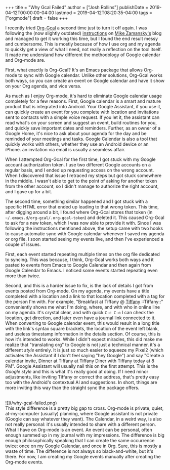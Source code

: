 +++
title = "Why Gcal Failed"
author = ["Josh Rollins"]
publishDate = 2019-04-12T00:00:00-04:00
lastmod = 2019-04-12T08:20:35-04:00
tags = ["orgmode"]
draft = false
+++

I recently tried [Org-Gcal](https://github.com/myuhe/org-gcal.el) a second time just to turn it off again. I was following the (now slightly outdated) [instructions](https://cestlaz.github.io/posts/using-emacs-26-gcal/) on [Mike Zamansky's](https://cestlaz.github.io/) blog and managed to get it working this time, but I found the end result messy and cumbersome. This is mostly because of how I use org and my agenda to quickly get a view of what I need, not really a reflection on the tool itself. It made me understand how different the methodology of Google calendar and Org-mode are.

<!--more-->

First, what exactly is Org-Gcal?
It's an Emacs package that allows Org-mode to sync with Google calendar. Unlike other solutions, Org-Gcal works both ways, so you can create an event on Google calendar and have it show on your Org agenda, and vice versa.

As much as I enjoy Org-mode, it's hard to eliminate Google calendar usage completely for a few reasons. First, Google calendar is a smart and mature product that is integrated into Android. Your Google Assistant, if you use it, can quickly create an event for you complete with location and invitations sent to contacts with a simple voice request. If you let it, the assistant can read what's on your screen and suggest an event, build routines for you, and quickly save important dates and reminders. Further, as an owner of a Google Home, it's nice to ask about your agenda for the day and be reminded of your meetings and tasks. Google Calendar is also a tool that quickly works with others, whether they use an Android device or an iPhone. an invitation via email is usually a seamless affair.

When I attempted Org-Gcal for the first time, I got stuck with my Google account authorization token. I use two different Google accounts on a regular basis, and I ended up requesting access on the wrong account. When I discovered that issue I retraced my steps but got stuck somewhere in the middle. I wasn't able to get to the point of asking for another token from the other account, so I didn't manage to authorize the right account, and I gave up for a bit.

The second time, something similar happened and I got stuck with a specific HTML error that ended up leading to that wrong token. This time, after digging around a bit, I found where Org-Gcal stores that token (in `~/.emacs.d/org-gcal/.org-gcal-token`) and deleted it. This caused Org-Gcal to ask for a new token, which I was now able to provide it with. Since I was following the instructions mentioned above, the setup came with two hooks to cause automatic sync with Google calendar whenever I saved my agenda or org file. I soon started seeing my events live, and then I've experienced a couple of issues.

First, each event started repeating multiple times on the org file dedicated to syncing. This was because, I think, Org-Gcal works both ways and it pasted to events from Emacs to Google Calendar and then again from Google Calendar to Emacs. I noticed some events started repeating even more than twice.

Second, and this is a harder issue to fix, is the lack of details I got from events posted from Org-mode. On my agenda, my events have a title completed with a location and a link to that location completed with a tag for the person I'm with. For example, "Breakfast at Tiffany @ [Tiffany](https://www.nytimes.com/2017/11/11/travel/tiffany-and-co-jewelry-breakfast-audrey-hepburn.html)      ::Tiffany::" conveniently shows me what I'm doing, where, and with who in online line on my agenda. It's crystal clear, and with quick `C-c C-o` I can check the location, get direction, and later even have a journal link connected to it. When converting to Google calendar event, this would result in a long title with the link's syntax square brackets, the location of the event left blank, and useless timestamp information in the details section. Of course, this is how it's intended to works. While I didn't expect miracles, this did make me realize that "translating org" to Google is not just a technical manner. it's a different _style_ entirely. It is just so much easier to squeeze my Pixel2 (which activates the Assistant if I don't feel saying "hey Google") and say "Create a calendar invite, Dinner at Tiffany at Tiffany Diner with Tiffany today at 8 PM". Google Assistant will usually nail this on the first attempt. This is the _Google style_ and this is what it's really good at doing. If I need minor adjustments, like inviting Tiffany or correct the address, that's pretty easy too with the Android's contextual AI and suggestions. In short, things are more inviting this way than the straight sync the package offers.

<br>
![](/why-gcal-failed.png)
<br>
This style difference is a pretty big gap to cross. Org-mode is private, quiet, at-my-computer (usually) planning, where Google assistant is not private (Google can say whatever they want). The Calendar, in a weird way, is also not really personal: it's usually intended to share with a different person. What I have on Org-mode is an event. An event can be personal, often enough summed up in my journal with my impressions. The difference is big enough philosophically speaking that I can create the same occurrence twice: once on my Google Calendar, and once in Org. Sure, this is mostly a waste of time. The difference is not always so black-and-white, but it's there. For now, I am creating my Google events manually after creating the Org-mode events.